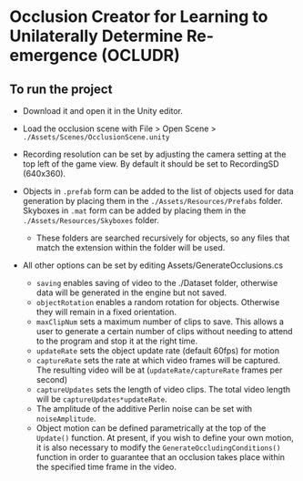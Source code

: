 # Occlusion Creator for Learning to Unilaterally Determine Re-emergence (OCLUDR) #

## To run the project ##
* Download it and open it in the Unity editor.
* Load the occlusion scene with File > Open Scene > `./Assets/Scenes/OcclusionScene.unity`

* Recording resolution can be set by adjusting the camera setting at the top left of the game view. By default it should be set to RecordingSD (640x360).
* Objects in `.prefab` form can be added to the list of objects used for data generation by placing them in the `./Assets/Resources/Prefabs` folder. Skyboxes in `.mat` form can be added by placing them in the `./Assets/Resources/Skyboxes` folder.
	* These folders are searched recursively for objects, so any files that match the extension within the folder will be used.
* All other options can be set by editing Assets/GenerateOcclusions.cs
	* `saving` enables saving of video to the ./Dataset folder, otherwise data will be generated in the engine but not saved.
	* `objectRotation` enables a random rotation for objects. Otherwise they will remain in a fixed orientation.
	* `maxClipNum` sets a maximum number of clips to save. This allows a user to generate a certain number of clips without needing to attend to the program and stop it at the right time. 
	* `updateRate` sets the object update rate (default 60fps) for motion
	* `captureRate` sets the rate at which video frames will be captured. The resulting video will be at (`updateRate/captureRate` frames per second)
	* `captureUpdates` sets the length of video clips. The total video length will be `captureUpdates*updateRate`.
	* The amplitude of the additive Perlin noise can be set with `noiseAmplitude`.
	* Object motion can be defined parametrically at the top of the `Update()` function. At present, if you wish to define your own motion, it is also necessary to modify the `GenerateOccludingConditions()` function in order to guarantee that an occlusion takes place within the specified time frame in the video.
